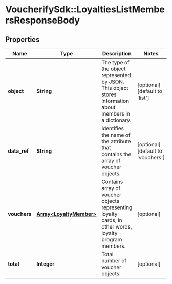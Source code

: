 # VoucherifySdk::LoyaltiesListMembersResponseBody

## Properties

| Name | Type | Description | Notes |
| ---- | ---- | ----------- | ----- |
| **object** | **String** | The type of the object represented by JSON. This object stores information about members in a dictionary. | [optional][default to &#39;list&#39;] |
| **data_ref** | **String** | Identifies the name of the attribute that contains the array of voucher objects. | [optional][default to &#39;vouchers&#39;] |
| **vouchers** | [**Array&lt;LoyaltyMember&gt;**](LoyaltyMember.md) | Contains array of voucher objects representing loyalty cards, in other words, loyalty program members. | [optional] |
| **total** | **Integer** | Total number of voucher objects. | [optional] |


